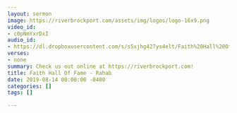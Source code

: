 ```yaml
---
layout: sermon
image: https://riverbrockport.com/assets/img/logos/logo-16x9.png
video_id:
- c0pNmYxrDxI
audio_id:
- https://dl.dropboxusercontent.com/s/s5xjhg427ys4elt/Faith%20Hall%20Of%20Fame%20-%20Rahab.mp3?dl=0
verses:
- none
summary: Check us out online at https://riverbrockport.com!
title: Faith Hall Of Fame - Rahab
date: 2019-08-14 00:00:00 -0400
categories: []
tags: []

---
```

